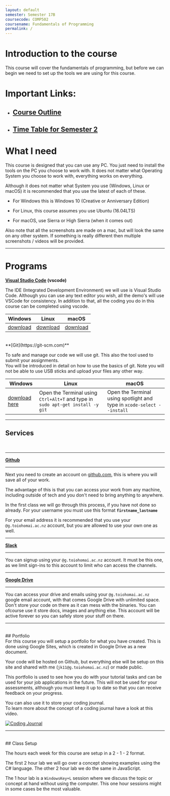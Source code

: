 ```yaml
---
layout: default
semester: Semester 17B
coursecode: COMP502
coursename: Fundamentals of Programming
permalink: /
---
```


# Introduction to the course

This course will cover the fundamentals of programming, but before we can begin we need to set up the tools we are using for this course.

# Important Links:

* ## [Course Outline](/courseoutline)
* ## [Time Table for Semester 2](https://docs.google.com/spreadsheets/d/1Kyxe0idUb_O09J7hGecY9ttSa_Rm4I3UufUpQV9yhbQ/edit#gid=662877829)

# What I need

This course is designed that you can use any PC. You just need to install the tools on the PC you choose to work with.
It does not matter what Operating System you choose to work with, everything works on everything.

Although it does not matter what System you use (Windows, Linux or macOS) it is recommended that you use the latest of each of these.

* For Windows this is Windows 10 (Creative or Anniversary Edition)

* For Linux, this course assumes you use Ubuntu (16.04LTS)

* For macOS, use Sierra or High Sierra (when it comes out)

Also note that all the screenshots are made on a mac, but will look the same on any other system. If something is really different then multiple screenshots / videos will be provided.

-----

# Programs

**[Visual Studio Code](https://code.visualstudio.com) (vscode)**  

The  IDE (Integrated Development Environment) we will use is Visual Studio Code.
Although you can use any text editor you wish, all the demo's will use VSCode for consistency. In addition to that, all the coding you do in this course can be completed using vscode.

| Windows | Linux | macOS |
| --- | --- | --- | 
|  [download](https://vscode-update.azurewebsites.net/latest/linux-deb-x64/stable) |  [download](https://vscode-update.azurewebsites.net/latest/linux-deb-x64/stable)  |  [download](https://vscode-update.azurewebsites.net/latest/linux-deb-x64/stable) |

<br>
**[Git](https://git-scm.com)**

To safe and manage our code we will use git. This also the tool used to submit your assignments.  
You will be introduced in detail on how to use the basics of git. Note you will not be able to use USB sticks and upload your files any other way.

| Windows | Linux | macOS |
| --- | --- | --- | 
| [download here](https://github.com/git-for-windows/git/releases/download/v2.13.1.windows.2/Git-2.13.1.2-64-bit.exe) | Open the Terminal using `Ctrl+Alt+T` and type in `sudo apt-get install -y git`  | Open the Terminal using spotlight and type in `xcode-select --install` |

---
## Services
<br>

---

**[Github](https://github.com/join?source=header-home)**

---

Next you need to create an account on [github.com](https://github.com), this is where you will save all of your work.

The advantage of this is that you can access your work from any machine, including outside of tech and you don't need to bring anything to anywhere.

In the first class we will go through this process, if you have not done so already. For your username you must use this format **`firstname_lastname`**

For your email address it is recommended that you use your `@g.toiohomai.ac.nz` account, but you are allowed to use your own one as well. 

---

**[Slack](https://to-bcs.slack.com/)**

---

You can signup using your `@g.toiohomai.ac.nz` account. It must be this one, as we limit sign-ins to this account to limit who can access the channels.

---

**[Google Drive](https://drive.google.com)**

---

You can access your drive and emails using your `@g.toiohomai.ac.nz` google email account, with that comes Google Drive with unlimited space. Don't store your code on there as it can mess with the binaries. 
You can ofcourse use it store docs, images and anything else. This account will be active forever so you can safely store your stuff on there.

---
<br>
## Portfolio

<br>
For this course you will setup a portfolio for what you have created. This is done using Google Sites, which is created in Google Drive as a new document.

Your code will be hosted on Github, but everything else will be setup on this site and shared with me (`jk11@g.toiohomai.ac.nz`) or made public.

This portfolio is used to see how you do with your tutorial tasks and can be used for your job applications in the future. This will not be used for your assessments, although you must keep it up to date so that you can receive feedback on your progress.

You can also use it to store your coding journal.  
To learn more about the concept of a coding journal have a look at this video.

[![Coding Journal](https://i.ytimg.com/vi/cFhAaNoZsOo/0.jpg)](https://www.youtube.com/watch?v=cFhAaNoZsOo)

---
<br>
## Class Setup

The hours each week for this course are setup in a 2 - 1 - 2 format.

The first 2 hour lab we will go over a concept showing examples using the C# language. The other 2 hour lab we do the same in JavaScript.

The 1 hour lab is a `WindowsKey+L` session where we discuss the topic or concept at hand without using the computer. This one hour sessions might in some cases be the most valuable.